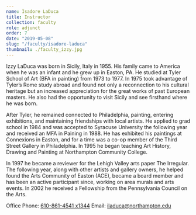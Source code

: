 ```yaml
---
name: Isadore LaDuca
title: Instructor
collection: faculty
role: adjunct
order: 7
date: "2019-05-08"
slug: "/faculty/isadore-laduca"
thumbnail: ./faculty_izzy.jpg
---
```


Izzy LaDuca was born in Sicily, Italy in 1955. His family came to America when he was an infant and he grew up in Easton, PA. He studied at Tyler School of Art (BFA in painting) from 1973 to 1977. In 1975 took advantage of Tyler’s Rome study abroad and found not only a reconnection to his cultural heritage but an increased appreciation for the great works of past European masters. He also had the opportunity to visit Sicily and see firsthand where he was born.

After Tyler, he remained connected to Philadelphia, painting, entering exhibitions, and maintaining friendships with local artists. He applied to grad school in 1984 and was accepted to Syracuse University the following year and received an MFA in Paining in 1988. He has exhibited his paintings at Connexions in Easton, and for a time was a co-op member of the Third Street Gallery in Philadelphia. In 1995 he began teaching Art History, Drawing and Painting at Northampton Community College.

In 1997 he became a reviewer for the Lehigh Valley arts paper The Irregular. The following year, along with other artists and gallery owners, he helped found the Arts Community of Easton (ACE), became a board member and has been an active participant since, working on area murals and arts events. In 2002 he received a Fellowship from the Pennsylvania Council on the Arts.

Office Phone: <a href="tel:610-861-4541">610-861-4541 x1344</a>
Email: <a href="mailto:iladuca@northampton.edu">iladuca@northampton.edu</a>

